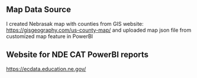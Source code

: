 ## Map Data Source

I created Nebrasak map with counties from GIS website: https://gisgeography.com/us-county-map/ and uploaded map json file from customized map feature in PowerBI

## **Website for NDE CAT PowerBI reports**

https://ecdata.education.ne.gov/
